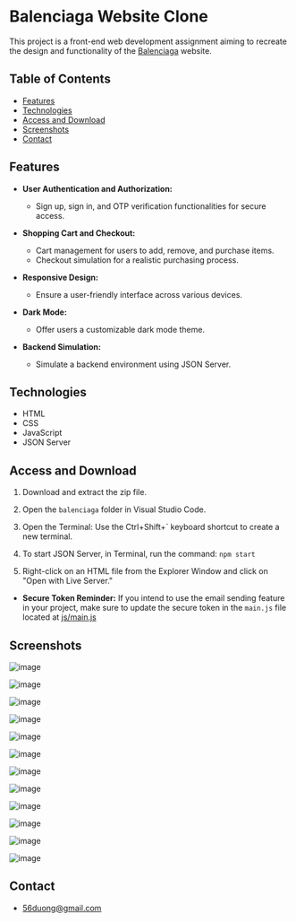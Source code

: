# Balenciaga Website Clone

This project is a front-end web development assignment aiming to recreate the design and functionality of the [Balenciaga](https://www.balenciaga.com) website.

## Table of Contents

- [Features](#features)
- [Technologies](#technologies)
- [Access and Download](#access-and-download)
- [Screenshots](#screenshots)
- [Contact](#contact)

## Features

- **User Authentication and Authorization:**
  - Sign up, sign in, and OTP verification functionalities for secure access.

- **Shopping Cart and Checkout:**
  - Cart management for users to add, remove, and purchase items.
  - Checkout simulation for a realistic purchasing process.

- **Responsive Design:**
  - Ensure a user-friendly interface across various devices.

- **Dark Mode:**
  - Offer users a customizable dark mode theme.

- **Backend Simulation:**
  - Simulate a backend environment using JSON Server.

## Technologies

- HTML
- CSS
- JavaScript
- JSON Server

## Access and Download

1. Download and extract the zip file.

2. Open the `balenciaga` folder in Visual Studio Code.

3. Open the Terminal: Use the Ctrl+Shift+` keyboard shortcut to create a new terminal.

4. To start JSON Server, in Terminal, run the command: `npm start`

5. Right-click on an HTML file from the Explorer Window and click on "Open with Live Server."

- **Secure Token Reminder:**
If you intend to use the email sending feature in your project, make sure to update the secure token in the `main.js` file located at [js/main.js](https://github.com/56duong/Balenciaga-Website-Clone/blob/master/balenciaga/js/main.js)

## Screenshots

![image](https://github.com/user-attachments/assets/cc6223b3-20d0-4745-a45d-96875a7de48d)

![image](https://github.com/user-attachments/assets/73d20552-5f87-4245-951e-8f8a83662784)

![image](https://github.com/user-attachments/assets/b350d21b-461d-46ed-9740-8612cfd7ae32)

![image](https://github.com/user-attachments/assets/9762d1e1-5474-474d-b5c2-830cd3c2dbb5)

![image](https://github.com/user-attachments/assets/3c0d6ebc-993c-4a53-a33f-2bdc4bd5676b)

![image](https://github.com/user-attachments/assets/186d3f2f-ac16-4266-96ca-6299e6c7f839)

![image](https://github.com/user-attachments/assets/fa7e8d51-fc9d-4239-9174-248e3167a81b)

![image](https://github.com/user-attachments/assets/d7236ee2-2a5c-444c-b86d-2fbee15f4ba7)

![image](https://github.com/user-attachments/assets/231dba65-dcce-424b-865a-30826a9b769f)

![image](https://github.com/user-attachments/assets/ab3acdf0-43bf-4cfe-a2da-277709561f7a)

![image](https://github.com/user-attachments/assets/3f38aa64-3896-47e0-b240-0b611e739361)

![image](https://github.com/user-attachments/assets/b69737ff-a23e-41b2-bb16-768cf020290e)


## Contact

- 56duong@gmail.com

